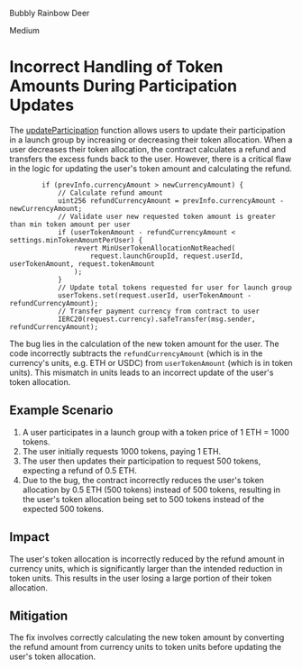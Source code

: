 Bubbly Rainbow Deer

Medium

# Incorrect Handling of Token Amounts During Participation Updates

The [updateParticipation](https://github.com/sherlock-audit/2025-02-rova/blob/main/rova-contracts/src/Launch.sol#L312-L397) function allows users to update their participation in a launch group by increasing or decreasing their token allocation. When a user decreases their token allocation, the contract calculates a refund and transfers the excess funds back to the user. However, there is a critical flaw in the logic for updating the user's token amount and calculating the refund.

```solidity
        if (prevInfo.currencyAmount > newCurrencyAmount) {
            // Calculate refund amount
            uint256 refundCurrencyAmount = prevInfo.currencyAmount - newCurrencyAmount;
            // Validate user new requested token amount is greater than min token amount per user
            if (userTokenAmount - refundCurrencyAmount < settings.minTokenAmountPerUser) {
                revert MinUserTokenAllocationNotReached(
                    request.launchGroupId, request.userId, userTokenAmount, request.tokenAmount
                );
            }
            // Update total tokens requested for user for launch group
            userTokens.set(request.userId, userTokenAmount - refundCurrencyAmount);
            // Transfer payment currency from contract to user
            IERC20(request.currency).safeTransfer(msg.sender, refundCurrencyAmount);
```

The bug lies in the calculation of the new token amount for the user. The code incorrectly subtracts the `refundCurrencyAmount` (which is in the currency's units, e.g. ETH or USDC) from `userTokenAmount` (which is in token units). This mismatch in units leads to an incorrect update of the user's token allocation.

## Example Scenario
1. A user participates in a launch group with a token price of 1 ETH = 1000 tokens.
2. The user initially requests 1000 tokens, paying 1 ETH.
3. The user then updates their participation to request 500 tokens, expecting a refund of 0.5 ETH.
4. Due to the bug, the contract incorrectly reduces the user's token allocation by 0.5 ETH (500 tokens) instead of 500 tokens, resulting in the user's token allocation being set to 500 tokens instead of the expected 500 tokens.


## Impact
The user's token allocation is incorrectly reduced by the refund amount in currency units, which is significantly larger than the intended reduction in token units. This results in the user losing a large portion of their token allocation.

## Mitigation
The fix involves correctly calculating the new token amount by converting the refund amount from currency units to token units before updating the user's token allocation. 